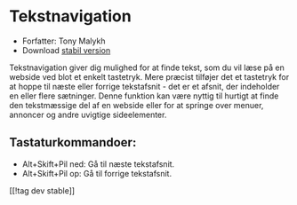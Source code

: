 # Tekstnavigation #

* Forfatter: Tony Malykh
* Download [stabil version][1]

Tekstnavigation giver dig mulighed for at finde tekst, som du vil læse på en
webside ved blot et enkelt tastetryk. Mere præcist tilføjer det et tastetryk
for at hoppe til næste eller forrige tekstafsnit - det er et afsnit, der
indeholder en eller flere sætninger. Denne funktion kan være nyttig til
hurtigt at finde den tekstmæssige del af en webside eller for at springe
over menuer, annoncer og andre uvigtige sideelementer.

## Tastaturkommandoer:
* Alt+Skift+Pil ned: Gå til næste tekstafsnit.
* Alt+Skift+Pil op: Gå til forrige tekstafsnit.

[[!tag dev stable]]

[1]: https://addons.nvda-project.org/files/get.php?file=textnav
